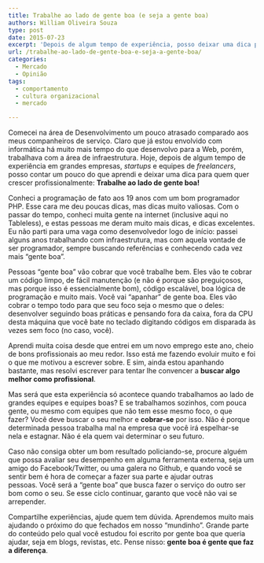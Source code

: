 ```yaml
---
title: Trabalhe ao lado de gente boa (e seja a gente boa)
authors: William Oliveira Souza
type: post
date: 2015-07-23
excerpt: 'Depois de algum tempo de experiência, posso deixar uma dica para quem quer crescer profissionalmente: Trabalhe ao lado de gente boa.'
url: /trabalhe-ao-lado-de-gente-boa-e-seja-a-gente-boa/
categories:
  - Mercado
  - Opinião
tags:
  - comportamento
  - cultura organizacional
  - mercado

---
```

Comecei na área de Desenvolvimento um pouco atrasado comparado aos meus companheiros de serviço. Claro que já estou envolvido com informática há muito mais tempo do que desenvolvo para a Web, porém, trabalhava com a área de infraestrutura. Hoje, depois de algum tempo de experiência em grandes empresas, _startups_ e equipes de _freelancers_, posso contar um pouco do que aprendi e deixar uma dica para quem quer crescer profissionalmente: **Trabalhe ao lado de gente boa!**<!--more-->

Conheci a programação de fato aos 19 anos com um bom programador PHP. Esse cara me deu poucas dicas, mas dicas muito valiosas. Com o passar do tempo, conheci muita gente na internet (inclusive aqui no Tableless), e estas pessoas me deram muito mais dicas, e dicas excelentes. Eu não parti para uma vaga como desenvolvedor logo de início: passei alguns anos trabalhando com infraestrutura, mas com aquela vontade de ser programador, sempre buscando referências e conhecendo cada vez mais &#8220;gente boa&#8221;.

Pessoas &#8220;gente boa&#8221; vão cobrar que você trabalhe bem. Eles vão te cobrar um código limpo, de fácil manutenção (e não é porque são preguiçosos, mas porque isso é essencialmente bom), código escalável, boa lógica de programação e muito mais. Você vai &#8220;apanhar&#8221; de gente boa. Eles vão cobrar o tempo todo para que seu foco seja o mesmo que o deles: desenvolver seguindo boas práticas e pensando fora da caixa, fora da CPU desta máquina que você bate no teclado digitando códigos em disparada às vezes sem foco (no caso, você).

Aprendi muita coisa desde que entrei em um novo emprego este ano, cheio de bons profissionais ao meu redor. Isso está me fazendo evoluir muito e foi o que me motivou a escrever sobre. E sim, ainda estou apanhando bastante, mas resolvi escrever para tentar lhe convencer a **buscar algo melhor como profissional**.

Mas será que esta experiência só acontece quando trabalhamos ao lado de grandes equipes e equipes boas? E se trabalhamos sozinhos, com pouca gente, ou mesmo com equipes que não tem esse mesmo foco, o que fazer? Você deve buscar o seu melhor e **cobrar-se** por isso. Não é porque determinada pessoa trabalha mal na empresa que você irá espelhar-se nela e estagnar. Não é ela quem vai determinar o seu futuro.

Caso não consiga obter um bom resultado policiando-se, procure alguém que possa avaliar seu desempenho em alguma ferramenta externa, seja um amigo do Facebook/Twitter, ou uma galera no Github, e quando você se sentir bem é hora de começar a fazer sua parte e ajudar outras pessoas. Você será a &#8220;gente boa&#8221; que busca fazer o serviço do outro ser bom como o seu. Se esse ciclo continuar, garanto que você não vai se arrepender.

Compartilhe experiências, ajude quem tem dúvida. Aprendemos muito mais ajudando o próximo do que fechados em nosso &#8220;mundinho&#8221;. Grande parte do conteúdo pelo qual você estudou foi escrito por gente boa que queria ajudar, seja em blogs, revistas, etc. Pense nisso: **gente boa é gente que faz a diferença**.
